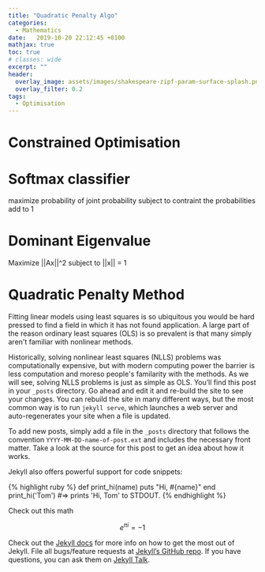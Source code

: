 ```yaml
---
title: "Quadratic Penalty Algo"
categories:
  - Mathematics
date:   2019-10-20 22:12:45 +0100
mathjax: true
toc: true
# classes: wide
excerpt: ""
header: 
  overlay_image: assets/images/shakespeare-zipf-param-surface-splash.png
  overlay_filter: 0.2
tags:
  - Optimisation
---
```


# Constrained Optimisation
# Softmax classifier
maximize probability of joint probability subject to contraint the probabilities add to 1

# Dominant Eigenvalue
Maximize ||Ax||^2 subject to ||x|| = 1

# Quadratic Penalty Method
Fitting linear models using least squares is so ubiquitous you would be hard pressed to find a field in which it has not found application. A large part of the reason ordinary least squares (OLS) is so prevalent is that many simply aren't familiar with nonlinear methods. 

Historically, solving nonlinear least squares (NLLS) problems was computationally expensive, but with modern computing power the barrier is less computation and moreso people's familarity with the methods. As we will see, solving NLLS problems is just as simple as OLS.
You’ll find this post in your `_posts` directory. Go ahead and edit it and re-build the site to see your changes. You can rebuild the site in many different ways, but the most common way is to run `jekyll serve`, which launches a web server and auto-regenerates your site when a file is updated.

To add new posts, simply add a file in the `_posts` directory that follows the convention `YYYY-MM-DD-name-of-post.ext` and includes the necessary front matter. Take a look at the source for this post to get an idea about how it works.

Jekyll also offers powerful support for code snippets:

{% highlight ruby %}
def print_hi(name)
  puts "Hi, #{name}"
end
print_hi('Tom')
#=> prints 'Hi, Tom' to STDOUT.
{% endhighlight %}

Check out this math 

$$e^{\pi i} = -1$$


Check out the [Jekyll docs][jekyll-docs] for more info on how to get the most out of Jekyll. File all bugs/feature requests at [Jekyll’s GitHub repo][jekyll-gh]. If you have questions, you can ask them on [Jekyll Talk][jekyll-talk].


[jekyll-docs]: https://jekyllrb.com/docs/home
[jekyll-gh]:   https://github.com/jekyll/jekyll
[jekyll-talk]: https://talk.jekyllrb.com/
